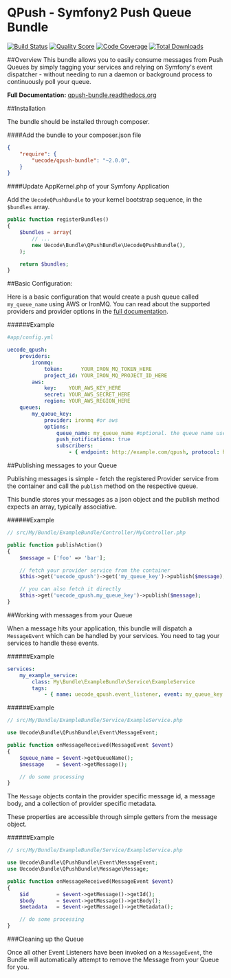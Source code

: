 QPush - Symfony2 Push Queue Bundle
==================================

[![Build Status](https://img.shields.io/travis/uecode/qpush-bundle/master.svg?style=flat-square)](https://travis-ci.org/uecode/qpush-bundle)
[![Quality Score](https://img.shields.io/scrutinizer/g/uecode/qpush-bundle.svg?style=flat-square)](https://scrutinizer-ci.com/g/uecode/qpush-bundle/)
[![Code Coverage](https://img.shields.io/scrutinizer/coverage/g/uecode/qpush-bundle.svg?style=flat-square)](https://scrutinizer-ci.com/g/uecode/qpush-bundle/)
[![Total Downloads](http://img.shields.io/packagist/dt/uecode/qpush-bundle.svg?style=flat-square)](https://packagist.org/packages/uecode/qpush-bundle)

##Overview
This bundle allows you to easily consume messages from Push Queues by simply
tagging your services and relying on Symfony's event dispatcher - without
needing to run a daemon or background process to continuously poll your queue.

**Full Documentation:** [qpush-bundle.readthedocs.org](http://qpush-bundle.rtfd.org)

##Installation

The bundle should be installed through composer.

####Add the bundle to your composer.json file

```json
{
    "require": {
        "uecode/qpush-bundle": "~2.0.0",
    }
}
```

####Update AppKernel.php of your Symfony Application

Add the `UecodeQPushBundle` to your kernel bootstrap sequence, in the `$bundles`
array.

```php
public function registerBundles()
{
    $bundles = array(
        // ...
        new Uecode\Bundle\QPushBundle\UecodeQPushBundle(),
    );

    return $bundles;
}
```

##Basic Configuration:

Here is a basic configuration that would create a push queue called
`my_queue_name` using AWS or IronMQ. You can read about the supported providers
and provider options in the [full documentation](http://qpush-bundle.rtfd.org).

######Example

```yaml
#app/config.yml

uecode_qpush:
    providers:
        ironmq:
            token:      YOUR_IRON_MQ_TOKEN_HERE
            project_id: YOUR_IRON_MQ_PROJECT_ID_HERE
        aws:
            key:    YOUR_AWS_KEY_HERE
            secret: YOUR_AWS_SECRET_HERE
            region: YOUR_AWS_REGION_HERE
    queues:
        my_queue_key:
            provider: ironmq #or aws
            options:
                queue_name: my_queue_name #optional. the queue name used on the provider
                push_notifications: true
                subscribers:
                    - { endpoint: http://example.com/qpush, protocol: http }
```

##Publishing messages to your Queue

Publishing messages is simple - fetch the registered Provider service from the
container and call the `publish` method on the respective queue.

This bundle stores your messages as a json object and the publish method expects
an array, typically associative.

######Example

```php
// src/My/Bundle/ExampleBundle/Controller/MyController.php

public function publishAction()
{
    $message = ['foo' => 'bar'];

    // fetch your provider service from the container
    $this->get('uecode_qpush')->get('my_queue_key')->publish($message);

    // you can also fetch it directly
    $this->get('uecode_qpush.my_queue_key')->publish($message);
}

```

##Working with messages from your Queue

When a message hits your application, this bundle will dispatch a `MessageEvent`
which can be handled by your services. You need to tag your services to handle
these events.

######Example
```yaml
services:
    my_example_service:
    	class: My\Bundle\ExampleBundle\Service\ExampleService
    	tags:
    		- { name: uecode_qpush.event_listener, event: my_queue_key.message_received, method: onMessageReceived }
```

######Example
```php
// src/My/Bundle/ExampleBundle/Service/ExampleService.php

use Uecode\Bundle\QPushBundle\Event\MessageEvent;

public function onMessageReceived(MessageEvent $event)
{
    $queue_name = $event->getQueueName();
    $message    = $event->getMessage();

    // do some processing
}
```

The `Message` objects contain the provider specific message id, a message body,
and a collection of provider specific metadata.

These properties are accessible through simple getters from the message object.

######Example
```php
// src/My/Bundle/ExampleBundle/Service/ExampleService.php

use Uecode\Bundle\QPushBundle\Event\MessageEvent;
use Uecode\Bundle\QPushBundle\Message\Message;

public function onMessageReceived(MessageEvent $event)
{
    $id         = $event->getMessage()->getId();
    $body       = $event->getMessage()->getBody();
    $metadata   = $event->getMessage()->getMetadata();

    // do some processing
}
```

###Cleaning up the Queue

Once all other Event Listeners have been invoked on a `MessageEvent`, the Bundle
will automatically attempt to remove the Message from your Queue for you.

